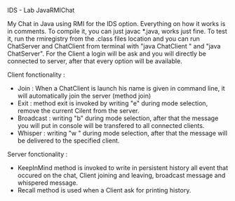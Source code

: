 IDS - Lab JavaRMIChat

My Chat in Java using RMI for the IDS option. Everything on how it works is in comments.
To compile it, you can just javac *.java, works just fine. To test it, run the rmiregistry from the .class files location and you can run ChatServer and ChatClient from terminal with "java ChatClient " and "java ChatServer".
For the Client a login will be ask and you will directly be connected to server, after that every option will be available.

Client fonctionality :
- Join : When a ChatClient is launch his name is given in command line, it will automatically join the server (method join)
- Exit : method exit is invoked by writing "e" during mode selection, remove the current Cilent from the server.
- Broadcast : writing "b" during mode selection, after that the message you will put in console will be transfered to all connected clients.
- Whisper : writing "w " during mode selection, after that the message will be delivered to the specified client.


Server fonctionality :
- KeepInMind method is invoked to write in persistent history all event that occured on the chat, Client joining and leaving, broadcast message and whispered message.
- Recall method is used when a Client ask for printing history.

